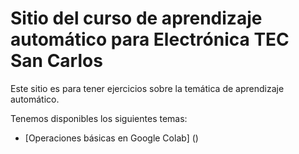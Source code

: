 # Sitio del curso de aprendizaje automático para Electrónica TEC San Carlos
Este sitio es para tener ejercicios sobre la temática de aprendizaje automático.

Tenemos disponibles los siguientes temas:
* [Operaciones básicas en Google Colab] ()
